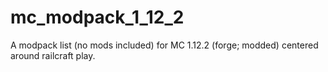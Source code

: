 # mc_modpack_1_12_2
A modpack list (no mods included) for MC 1.12.2 (forge; modded) centered around railcraft play.
